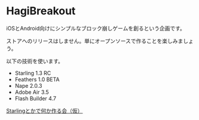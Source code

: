 HagiBreakout
============

iOSとAndroid向けにシンプルなブロック崩しゲームを創るという企画です。

ストアへのリリースはしません。単にオープンソースで作ることを楽しみましょう。

以下の技術を使います。
- Starling 1.3 RC
- Feathers 1.0 BETA
- Nape 2.0.3
- Adobe Air 3.5
- Flash Builder 4.7

[Starlingとかで何か作る会（仮）](http://www.facebook.com/groups/234535496665296/)

